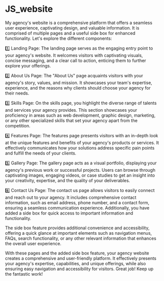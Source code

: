 # JS_website

My agency's website is a comprehensive platform that offers a seamless user experience, captivating design, and valuable information. It is comprised of multiple pages and a useful side box for enhanced functionality. Let's explore the different components:

1️⃣ Landing Page: The landing page serves as the engaging entry point to your agency's website. It welcomes visitors with captivating visuals, concise messaging, and a clear call to action, enticing them to further explore your offerings.

2️⃣ About Us Page: The "About Us" page acquaints visitors with your agency's story, values, and mission. It showcases your team's expertise, experience, and the reasons why clients should choose your agency for their needs.

3️⃣ Skills Page: On the skills page, you highlight the diverse range of talents and services your agency provides. This section showcases your proficiency in areas such as web development, graphic design, marketing, or any other specialized skills that set your agency apart from the competition.

4️⃣ Features Page: The features page presents visitors with an in-depth look at the unique features and benefits of your agency's products or services. It effectively communicates how your solutions address specific pain points and fulfill the needs of your clients.

5️⃣ Gallery Page: The gallery page acts as a visual portfolio, displaying your agency's previous work or successful projects. Users can browse through captivating images, engaging videos, or case studies to get an insight into your creativity, expertise, and the quality of your deliverables.

6️⃣ Contact Us Page: The contact us page allows visitors to easily connect and reach out to your agency. It includes comprehensive contact information, such as email address, phone number, and a contact form, ensuring a seamless communication experience. Additionally, you have added a side box for quick access to important information and functionality.

The side box feature provides additional convenience and accessibility, offering a quick glance at important elements such as navigation menus, FAQs, search functionality, or any other relevant information that enhances the overall user experience.

With these pages and the added side box feature, your agency website creates a comprehensive and user-friendly platform. It effectively presents your agency's expertise, capabilities, and unique offerings, while also ensuring easy navigation and accessibility for visitors. Great job! Keep up the fantastic work!
